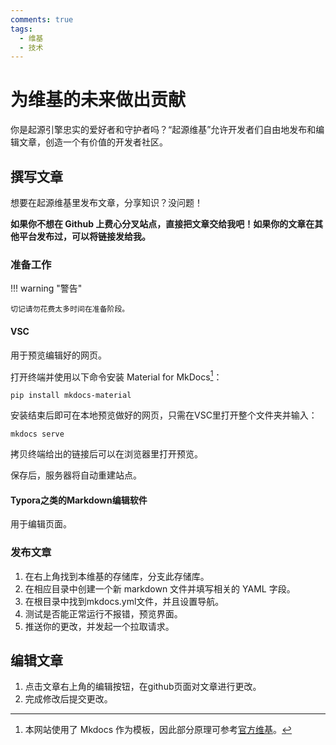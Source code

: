```yaml
---
comments: true
tags:
  - 维基
  - 技术
---
```


# 为维基的未来做出贡献

你是起源引擎忠实的爱好者和守护者吗？“起源维基”允许开发者们自由地发布和编辑文章，创造一个有价值的开发者社区。

## 撰写文章

想要在起源维基里发布文章，分享知识？没问题！

**如果你不想在 Github 上费心分叉站点，直接把文章交给我吧！如果你的文章在其他平台发布过，可以将链接发给我。**

### 准备工作

!!! warning "警告"

    切记请勿花费太多时间在准备阶段。

#### VSC

用于预览编辑好的网页。

打开终端并使用以下命令安装 Material for MkDocs[^1]：

```
pip install mkdocs-material
```

安装结束后即可在本地预览做好的网页，只需在VSC里打开整个文件夹并输入：

```
mkdocs serve 
```

拷贝终端给出的链接后可以在浏览器里打开预览。

保存后，服务器将自动重建站点。

#### Typora之类的Markdown编辑软件

用于编辑页面。

### 发布文章

1. 在右上角找到本维基的存储库，分支此存储库。
2. 在相应目录中创建一个新 markdown 文件并填写相关的 YAML 字段。
3. 在根目录中找到mkdocs.yml文件，并且设置导航。
4. 测试是否能正常运行不报错，预览界面。
5. 推送你的更改，并发起一个拉取请求。

## 编辑文章

1. 点击文章右上角的编辑按钮，在github页面对文章进行更改。
4. 完成修改后提交更改。

[^1]: 本网站使用了 Mkdocs 作为模板，因此部分原理可参考[官方维基](https://squidfunk.github.io/mkdocs-material/)。

